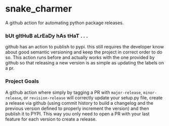 # snake_charmer
A github action for automating python package releases. 

### bUt gItHuB aLrEaDy hAs tHaT . . .

github has an action to publish to pypi. this still requires the developer know about good semantic versioning and keep the project in correct order to do so. This action runs before and actually works with the one provided by github so that releasing a new version is as simple as updating the labels on a pr.

### Project Goals
A github action where simply by tagging a PR with `major-release`, `minor-release`, or `revision-release` will correctly update your setup.py file, create a release via github (using commit history to build a changelog and the previous version defined to properly increment the version) and then publish it to PYPI. This way you only need to open a PR with your last feature for each version to create a release. 
